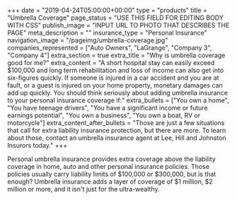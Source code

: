 +++
date = "2019-04-24T05:00:00+00:00"
type = "products"
title = "Umbrella Coverage"
page_status = "USE THIS FIELD FOR EDITING BODY WITH CSS"
publish_image = "INPUT URL TO PHOTO THAT DESCRIBES THE PAGE"
meta_description = ""
insurance_type = "Personal Insurance"
navigation_image = "/pageimg/umbrella-coverage.jpg"
companies_represented = ["Auto Owners", "LaGrange", "Company 3", "Company 4"]
extra_section = true
extra_title = "Why is umbrella coverage good for me?"
extra_content = "A short hospital stay can easily exceed $100,000 and long term rehabilitation and loss of income can also get into six-figures quickly. If someone is injured in a car accident and you are at fault, or a guest is injured on your home property, monetary damages can add up quickly. You should think seriously about adding umbrella insurance to your personal insurance coverage if:"
extra_bullets = ["You own a home", "You have teenage drivers", "You have a significant income or future earnings potential", "You own a business", "You own a boat, RV or motorcycle"]
extra_content_after_bullets = "Those are just a few situations that call for extra liability insurance protection, but there are more. To learn about those, contact an umbrella insurance agent at Lee, Hill and Johnston Insurors today."
+++

Personal umbrella insurance provides extra coverage above the liability coverage in home, auto and other personal insurance policies. Those policies usually carry liability limits of $100,000 or $300,000, but is that enough? Umbrella insurance adds a layer of coverage of $1 million, $2 million or more, and it isn't just for the ultra-wealthy.